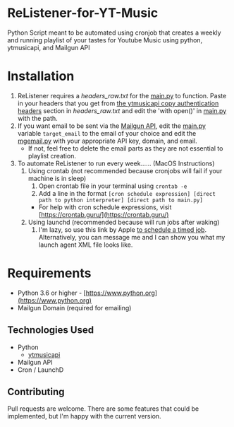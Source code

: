 # ReListener-for-YT-Music
Python Script meant to be automated using cronjob that creates a weekly and running playlist of your tastes for Youtube Music using python, ytmusicapi, and Mailgun API

# Installation
1. ReListener requires a *headers_raw.txt* for the [main.py](https://github.com/nathaniellamjohnson/ReListener-for-YT-Music/blob/main/main.py) to function. Paste in your headers that you get from [the ytmusicapi copy authentication headers](https://ytmusicapi.readthedocs.io/en/latest/setup.html#copy-authentication-headers) section in *headers_raw.txt* and edit the 'with open()' in  [main.py](https://github.com/nathaniellamjohnson/ReListener-for-YT-Music/blob/main/main.py) with the path. 
2. If you want email to be sent via the [Mailgun API](https://www.mailgun.com/), edit the [main.py](https://github.com/nathaniellamjohnson/ReListener-for-YT-Music/blob/main/main.py) variable `target_email` to the email of your choice and edit the [mgemail.py](https://github.com/nathaniellamjohnson/ReListener-for-YT-Music/blob/main/mgemail.py) with your appropriate API key, domain, and email.
	-  If not, feel free to delete the email parts as they are not essential to playlist creation.
3. To automate ReListener to run every week...... (MacOS Instructions)
	1. Using crontab (not recommended because cronjobs will fail if your machine is in sleep)
		1. Open crontab file in your terminal using `crontab -e`
		2. Add a line in the format `[cron schedule expression] [direct path to python interpreter] [direct path to main.py]`
		- For help with cron schedule expressions, visit [https://crontab.guru/](https://crontab.guru/)
	2. Using launchd (recommended because will run jobs after waking)
		1. I'm lazy, so use this link by Apple [to schedule a timed job](https://developer.apple.com/library/archive/documentation/MacOSX/Conceptual/BPSystemStartup/Chapters/ScheduledJobs.html). Alternatively, you can message me and I can show you what my launch agent XML file looks like.

# Requirements

- Python 3.6 or higher - [https://www.python.org](https://www.python.org)
- Mailgun Domain (required for emailing)

## Technologies Used

- Python
	- [ytmusicapi](https://github.com/sigma67/ytmusicapi)
- Mailgun API
- Cron / LaunchD

## Contributing

Pull requests are welcome. There are some features that could be implemented, but I'm happy with the current version. 

